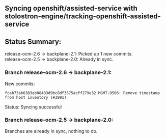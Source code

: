 ## Syncing openshift/assisted-service with stolostron-engine/tracking-openshift-assisted-service

## Status Summary:

release-ocm-2.6 -> backplane-2.1: Picked up 1 new commits.  
release-ocm-2.5 -> backplane-2.0: Already in sync.  

### Branch release-ocm-2.6 -> backplane-2.1:

New commits:

```
fcab73ab6383eb08483d9bc8df3575acff279e32 MGMT-9506: Remove timestamp from host inventory (#3891)
```

Status: Syncing successful

### Branch release-ocm-2.5 -> backplane-2.0:

Branches are already in sync, nothing to do.
